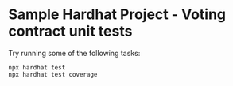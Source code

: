 # Sample Hardhat Project - Voting contract unit tests

Try running some of the following tasks:

```shell
npx hardhat test
npx hardhat test coverage 
```
